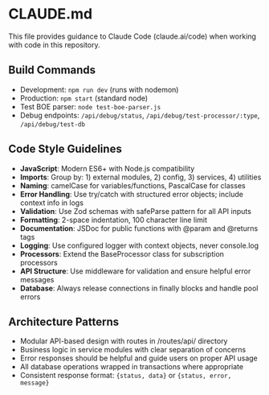 # CLAUDE.md

This file provides guidance to Claude Code (claude.ai/code) when working with code in this repository.

## Build Commands
- Development: `npm run dev` (runs with nodemon)
- Production: `npm start` (standard node)
- Test BOE parser: `node test-boe-parser.js`
- Debug endpoints: `/api/debug/status`, `/api/debug/test-processor/:type`, `/api/debug/test-db`

## Code Style Guidelines
- **JavaScript**: Modern ES6+ with Node.js compatibility
- **Imports**: Group by: 1) external modules, 2) config, 3) services, 4) utilities
- **Naming**: camelCase for variables/functions, PascalCase for classes
- **Error Handling**: Use try/catch with structured error objects; include context info in logs
- **Validation**: Use Zod schemas with safeParse pattern for all API inputs
- **Formatting**: 2-space indentation, 100 character line limit
- **Documentation**: JSDoc for public functions with @param and @returns tags
- **Logging**: Use configured logger with context objects, never console.log
- **Processors**: Extend the BaseProcessor class for subscription processors
- **API Structure**: Use middleware for validation and ensure helpful error messages
- **Database**: Always release connections in finally blocks and handle pool errors

## Architecture Patterns
- Modular API-based design with routes in /routes/api/ directory
- Business logic in service modules with clear separation of concerns
- Error responses should be helpful and guide users on proper API usage
- All database operations wrapped in transactions where appropriate
- Consistent response format: `{status, data}` or `{status, error, message}`